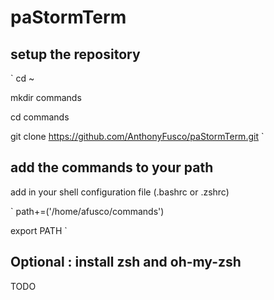 # paStormTerm

## setup the repository

`
cd ~

mkdir commands

cd commands

git clone https://github.com/AnthonyFusco/paStormTerm.git
`

## add the commands to your path

add in your shell configuration file (.bashrc or .zshrc)

`
path+=('/home/afusco/commands')

export PATH
`

## Optional : install zsh and oh-my-zsh

TODO 